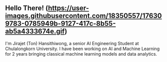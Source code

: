 ## Hello There! (https://user-images.githubusercontent.com/18350557/176309783-0785949b-9127-417c-8b55-ab5a4333674e.gif)
I'm Jirajet (Ton) Hansithiwong, a senior AI Engineering Student at Chulalongkorn University.
I have been working on AI and Machine Learning for 2 years bringing classical machine learning models and data analytics. 
